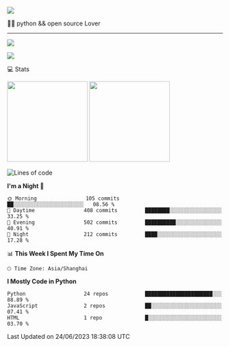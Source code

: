 [![](https://readme-typing-svg.demolab.com?font=Fira+Code&lines=你好,+欢迎光临;Hello,+welcome)](https://git.io/typing-svg)

👨‍💻 python && open source Lover

---

![](https://komarev.com/ghpvc/?username=wu-clan)

![](https://count.getloli.com/get/@:wu-clan?theme=asoul)

💻 Stats

<span><img src="https://github-readme-stats.vercel.app/api?username=wu-clan&count_private=true&show_icons=true" height=188/></span>&nbsp;<span><img src="https://github-readme-stats.vercel.app/api/top-langs/?username=wu-clan&layout=compact&langs_count=5card_width=466" height=188/></span>

<!--START_SECTION:waka-->
![Lines of code](https://img.shields.io/badge/From%20Hello%20World%20I%27ve%20Written-500.3%20thousand%20lines%20of%20code-blue)

**I'm a Night 🦉** 

```text
🌞 Morning                105 commits         ██░░░░░░░░░░░░░░░░░░░░░░░   08.56 % 
🌆 Daytime                408 commits         ████████░░░░░░░░░░░░░░░░░   33.25 % 
🌃 Evening                502 commits         ██████████░░░░░░░░░░░░░░░   40.91 % 
🌙 Night                  212 commits         ████░░░░░░░░░░░░░░░░░░░░░   17.28 % 
```


📊 **This Week I Spent My Time On** 

```text
🕑︎ Time Zone: Asia/Shanghai
```

**I Mostly Code in Python** 

```text
Python                   24 repos            ██████████████████████░░░   88.89 % 
JavaScript               2 repos             ██░░░░░░░░░░░░░░░░░░░░░░░   07.41 % 
HTML                     1 repo              █░░░░░░░░░░░░░░░░░░░░░░░░   03.70 % 
```




 Last Updated on 24/06/2023 18:38:08 UTC
<!--END_SECTION:waka-->
